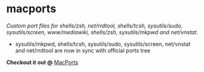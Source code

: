 # macports
*Custom port files for shells/zsh, net/rrdtool, shells/tcsh, sysutils/sudo, sysutils/screen, www/mediawiki,
shells/zsh, sysutils/mkpwd and net/vnstat.*  
* sysutils/mkpwd, shells/tcsh, sysutils/sudo, sysutils/screen, net/vnstat and net/rrdtool are now in sync with official ports tree

**Checkout it out @** [MacPorts](https://www.macports.org)
